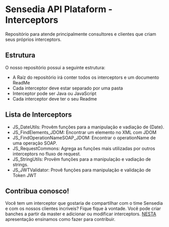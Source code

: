 # Sensedia API Plataform - Interceptors
Repositório para atende principalmente consultores e clientes que criam seus próprios interceptors.

## Estrutura
O nosso repositório possui a seguinte estrutura:
  - A Raíz do repositório irá conter todos os interceptors e um documento ReadMe
  - Cada interceptor deve estar separado por uma pasta
  - Interceptor pode ser Java ou JavaScript
  - Cada interceptor deve ter o seu Readme

## Lista de Interceptors
  - JS_DateUtils: Provêm funções para a manipulação e vadiação de {Date}.
  - JS_FindElements_JDOM: Encontrar um elemento no XML com JDOM
  - JS_FindOperationNameSOAP_JDOM: Encontrar o operationName de uma operação SOAP. 
  - JS_RequestCommons: Agrega as funções mais utilizadas por outros interceptors no fluxo de request.
  - JS_StringUtils: Provêm funções para a manipulação e vadiação de strings.
  - JS_JWTValidator: Provê funções para manipulação e validação de Token JWT

 

## Contribua conosco!
Você tem um interceptor que gostaria de compartilhar com o time Sensedia e com os nossos clientes incríveis? Fique fique à vontade. Você pode criar banches a partir da master e adicionar ou modificar interceptors.
[NESTA](https://drive.google.com/open?id=16PXwPo7B5FQ1cUdR5bLFTwBAVNzORpGM)  apresentação ensinamos como fazer para contribuir. 

